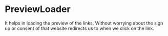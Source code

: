 # PreviewLoader
It helps in loading the preview of the links. Without worrying about the sign up or consent of that website redirects us to when we click on the link.
